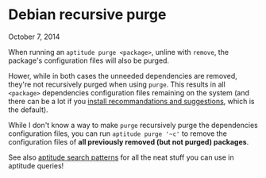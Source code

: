 Debian recursive purge
======================
October 7, 2014

When running an `aptitude purge <package>`, unline with `remove`, the
package's configuration files will also be purged.

Hower, while in both cases the unneeded dependencies are removed,
they're not recursively purged when using `purge`. This results in all
`<package>` dependencies configuration files remaining on the system
(and there can be a lot if you [install recommandations and suggestions][clean],
which is the default).

[clean]: ../../2014/09/keeping-debian-clean-and-minimal.html

While I don't know a way to make `purge` recursively purge the
dependencies configuration files, you can run `aptitude purge '~c'` to
remove the configuration files of **all previously removed (but not
purged) packages**.

See also [aptitude search patterns][search] for all the neat stuff
you can use in aptitude queries!

[search]: https://aptitude.alioth.debian.org/doc/en/ch02s04s05.html
